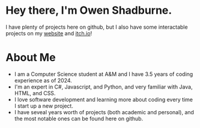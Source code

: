 # Hey there, I'm Owen Shadburne. 
I have plenty of projects here on github, but I also have some interactable projects on my [website](https://cubetures.github.io) and [itch.io](https://cubetures.itch.io)!

# About Me
- I am a Computer Science student at A&M and I have 3.5 years of coding experience as of 2024. 
- I'm an expert in C#, Javascript, and Python, and very familiar with Java, HTML, and CSS.
- I love software development and learning more about coding every time I start up a new project.
- I have seveal years worth of projects (both academic and personal), and the most notable ones can be found here on github.
